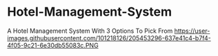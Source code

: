 # Hotel-Management-System
A Hotel Management System With 3 Options To Pick From
https://user-images.githubusercontent.com/101218126/205453296-637e41c4-b7f4-4f05-9c21-6e30db55083c.PNG
